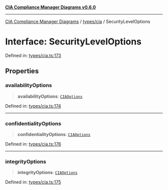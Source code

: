 [**CIA Compliance Manager Diagrams v0.6.0**](../../../README.md)

***

[CIA Compliance Manager Diagrams](../../../modules.md) / [types/cia](../README.md) / SecurityLevelOptions

# Interface: SecurityLevelOptions

Defined in: [types/cia.ts:173](https://github.com/step-security-bot/cia-compliance-manager/blob/8fd9c10973b52d0d78d7f90b0376987bfdcead6f/src/types/cia.ts#L173)

## Properties

### availabilityOptions

> **availabilityOptions**: [`CIAOptions`](CIAOptions.md)

Defined in: [types/cia.ts:174](https://github.com/step-security-bot/cia-compliance-manager/blob/8fd9c10973b52d0d78d7f90b0376987bfdcead6f/src/types/cia.ts#L174)

***

### confidentialityOptions

> **confidentialityOptions**: [`CIAOptions`](CIAOptions.md)

Defined in: [types/cia.ts:176](https://github.com/step-security-bot/cia-compliance-manager/blob/8fd9c10973b52d0d78d7f90b0376987bfdcead6f/src/types/cia.ts#L176)

***

### integrityOptions

> **integrityOptions**: [`CIAOptions`](CIAOptions.md)

Defined in: [types/cia.ts:175](https://github.com/step-security-bot/cia-compliance-manager/blob/8fd9c10973b52d0d78d7f90b0376987bfdcead6f/src/types/cia.ts#L175)
